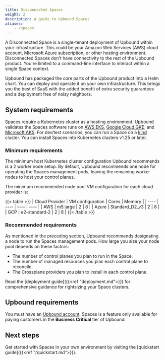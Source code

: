 ```yaml
---
title: Disconnected Spaces
weight: 2
description: A guide to Upbound Spaces
aliases:
    - /spaces
---
```



A Disconnected Space is a single-tenant deployment of Upbound within your infrastructure. This could be your Amazon Web Services (AWS) cloud account, Microsoft Azure subscription, or other hosting environment. Disconnected Spaces don't have connectivity to the rest of the Upbound product. You're limited to a command-line interface to interact within a single Space context.

Upbound has packaged the core parts of the Upbound product into a Helm chart. You can deploy and operate it on your own infrastructure. This brings you the best of SaaS with the added benefit of extra security guarantees and a deployment free of noisy neighbors.

## System requirements

Spaces require a Kubernetes cluster as a hosting environment. Upbound validates the Spaces software runs on [AWS EKS](https://aws.amazon.com/eks/), [Google Cloud GKE](https://cloud.google.com/kubernetes-engine), and [Microsoft AKS](https://azure.microsoft.com/en-us/products/kubernetes-service). For dev/test scenarios, you can run a Space on a [kind](https://kind.sigs.k8s.io/) cluster. You can install Spaces into Kubernetes clusters v1.25 or later.

<!-- vale write-good.TooWordy = NO -->
### Minimum requirements

The minimum host Kubernetes cluster configuration Upbound recommends is a 2 worker node setup. By default, Upbound recommends one node for operating the Spaces management pods, leaving the remaining worker nodes to host your control planes.

The minimum recommended node pool VM configuration for each cloud provider is:

{{< table >}}
| Cloud Provider | VM configuration | Cores | Memory |
| ---- | ---- | ---- |  ---- |
| AWS | m5.large | 2 | 8 |
| Azure | Standard_D2_v3 | 2 | 8 |
| GCP | e2-standard-2 | 2 | 8 |
{{< /table >}}

<!-- vale write-good.TooWordy = YES -->

### Recommended requirements

As mentioned in the preceding section, Upbound recommends designating a node to run the Spaces management pods. How large you size your node pool depends on these factors:

- The number of control planes you plan to run in the Space.
- The number of managed resources you plan each control plane to reconcile.
- The Crossplane providers you plan to install in each control plane.

Read the [deployment guide]({{<ref "deployment.md">}}) for comprehensive guidance for rightsizing your Space clusters.

## Upbound requirements

You must have an [Upbound account](https://www.upbound.io/register/a). Spaces is a feature only available for paying customers in the **Business Critical** tier of Upbound.

## Next steps

Get started with Spaces in your own environment by visiting the [quickstart guide]({{<ref "/quickstart.md">}}).

